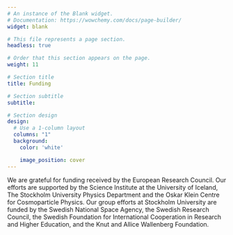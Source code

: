 ```yaml
---
# An instance of the Blank widget.
# Documentation: https://wowchemy.com/docs/page-builder/
widget: blank

# This file represents a page section.
headless: true

# Order that this section appears on the page.
weight: 11

# Section title
title: Funding

# Section subtitle
subtitle:

# Section design
design:
  # Use a 1-column layout
  columns: "1"
  background:
    color: 'white'

    image_position: cover
---
```


We are grateful for funding received by the European Research Council. Our efforts are supported by the Science Institute at the University of Iceland, The Stockholm University Physics Department and the Oskar Klein Centre for Cosmoparticle Physics. Our group efforts at Stockholm University are funded by the Swedish National Space Agency, the Swedish Research Council, the Swedish Foundation for International Cooperation in Research and Higher Education, and the Knut and Allice Wallenberg Foundation.

<!-- ![screen reader text](funding.jpg "") -->